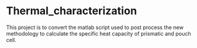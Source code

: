 # Thermal_characterization
This project is to convert the matlab script used to post process the new methodology to calculate the specific heat capacity of prismatic and pouch cell.
